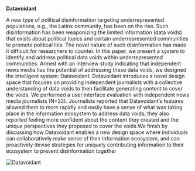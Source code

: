 **Datavoidant**

A new type of political disinformation targeting underrepresented populations, e.g., the Latinx community, has been on the rise. Such
disinformation has been weaponizing the limited information (data voids) that exists about political topics and certain underrepresented
communities to promote political lies. The novel nature of such disinformation has made it difficult for researchers to counter. In
this paper, we present a system to identify and address political data voids within underrepresented communities. Armed with an
interview study indicating that independent news media has the potential of addressing these data voids, we designed the intelligent
system: Datavoidant. Datavoidant introduces a novel design space that focuses on providing independent journalists with a collective
understanding of data voids to then facilitate generating content to cover the voids. We performed a user interface evaluation with
independent news media journalists (N=22). Journalists reported that Datavoidant’s features allowed them to more rapidly and easily
have a sense of what was taking place in the information ecosystem to address data voids; they also reported feeling more confident
about the content they created and the unique perspectives they proposed to cover the voids.We finish by discussing how Datavoidant
enables a new design space where individuals can collaboratively make sense of their information ecosystem, and can proactively
devise strategies for uniquely contributing information to their ecosystem to prevent disinformation together


<img src="https://drive.google.com/file/d/1vXN6gz9WKVmUJ_J-yGtut4ifeNPMUtWQ/view?usp=sharing" alt="Datavoidant">

